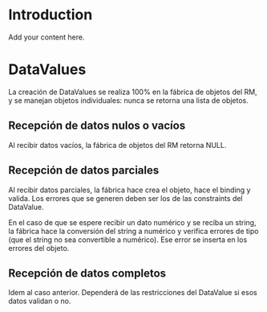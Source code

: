 # Introduction #

Add your content here.


# DataValues #

La creación de DataValues se realiza 100% en la fábrica de objetos del RM, y se manejan objetos individuales: nunca se retorna una lista de objetos.

## Recepción de datos nulos o vacíos ##

Al recibir datos vacíos, la fábrica de objetos del RM retorna NULL.


## Recepción de datos parciales ##

Al recibir datos parciales, la fábrica hace crea el objeto, hace el binding y valida. Los errores que se generen deben ser los de las constraints del DataValue.

En el caso de que se espere recibir un dato numérico y se reciba un string, la fábrica hace la conversión del string a numérico y verifica errores de tipo (que el string no sea convertible a numérico). Ese error se inserta en los errores del objeto.


## Recepción de datos completos ##

Idem al caso anterior. Dependerá de las restricciones del DataValue si esos datos validan o no.